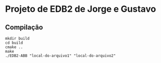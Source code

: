 # Projeto de EDB2 de Jorge e Gustavo

## Compilação
    mkdir build
    cd build
    cmake ..
    make
    ./EDB2-ABB "local-do-arquivo1" "local-do-arquivo2"